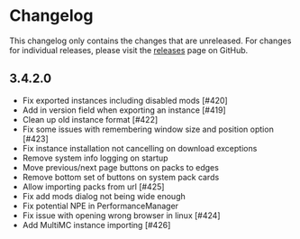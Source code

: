 # Changelog

This changelog only contains the changes that are unreleased. For changes for individual releases, please visit the
[releases](https://github.com/ATLauncher/ATLauncher/releases) page on GitHub.

## 3.4.2.0

- Fix exported instances including disabled mods [#420]
- Add in version field when exporting an instance [#419]
- Clean up old instance format [#422]
- Fix some issues with remembering window size and position option [#423]
- Fix instance installation not cancelling on download exceptions
- Remove system info logging on startup
- Move previous/next page buttons on packs to edges
- Remove bottom set of buttons on system pack cards
- Allow importing packs from url [#425]
- Fix add mods dialog not being wide enough
- Fix potential NPE in PerformanceManager
- Fix issue with opening wrong browser in linux [#424]
- Add MultiMC instance importing [#426]
